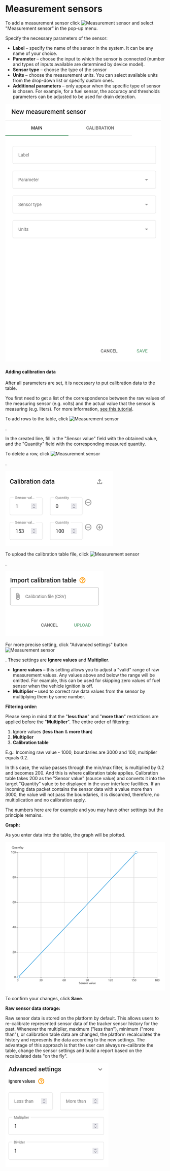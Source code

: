 # Measurement sensors

To add a measurement sensor click ![Measurement sensor](https://www.navixy.com/wp-content/uploads/2021/10/add.png) and select "Measurement sensor" in the pop-up menu.

Specify the necessary parameters of the sensor:

* **Label** – specify the name of the sensor in the system. It can be any name of your choice.
* **Parameter** – choose the input to which the sensor is connected (number and types of inputs available are determined by device model).
* **Sensor type** – choose the type of the sensor
* **Units** – choose the measurement units. You can select available units from the drop-down list or specify custom ones.
* **Additional parameters** – only appear when the specific type of sensor is chosen. For example, for a fuel sensor, the accuracy and thresholds parameters can be adjusted to be used for drain detection.

![image-20241118-030748.png](../attachments/image-20241118-030748.png)

#### Adding calibration data

After all parameters are set, it is necessary to put calibration data to the table.

You first need to get a list of the correspondence between the raw values of the measuring sensor (e.g. volts) and the actual value that the sensor is measuring (e.g. liters). For more information, [see this tutorial](https://docs.navixy.com/eco-fleet/fuel-level-sensors).

To add rows to the table, click ![Measurement sensor](https://www.navixy.com/wp-content/uploads/2021/10/add.png)

.

In the created line, fill in the "Sensor value" field with the obtained value, and the "Quantity" field with the corresponding measured quantity.

To delete a row, click ![Measurement sensor](https://www.navixy.com/wp-content/uploads/2021/10/del.png)

.

![image-20241118-030907.png](../attachments/image-20241118-030907.png)

To upload the calibration table file, click ![Measurement sensor](https://www.navixy.com/wp-content/uploads/2021/10/upload.png)

.

![image-20241118-030950.png](../attachments/image-20241118-030950.png)

For more precise setting, click "Advanced settings" button ![Measurement sensor](https://www.navixy.com/wp-content/uploads/2021/10/advanced_settings.png)

. These settings are **Ignore values** and **Multiplier**.

* **Ignore values –** this setting allows you to adjust a "valid" range of raw measurement values. Any values above and below the range will be omitted. For example, this can be used for skipping zero values of fuel sensor when the vehicle ignition is off.
* **Multiplier –** used to correct raw data values from the sensor by multiplying them by some number.

**Filtering order:**

Please keep in mind that the "**less than**" and "**more than**" restrictions are\
applied before the "**Multiplier**". The entire order of filtering:

1. Ignore values (**less than** & **more than**)
2. **Multiplier**
3. **Calibration table**

E.g.: Incoming raw value - 1000, boundaries are 3000 and 100, multiplier equals 0.2.

In this case, the value passes through the min/max filter, is multiplied by 0.2 and becomes 200. And this is where calibration table applies. Calibration table takes 200 as the "Sensor value" (source value) and converts it into the target "Quantity" value to be displayed in the user interface facilities. If an incoming data packet contains the sensor data with a value more than 3000, the value will not pass the boundaries, it is discarded, therefore, no multiplication and no calibration apply.

The numbers here are for example and you may have other settings but the principle remains.

**Graph:**

As you enter data into the table, the graph will be plotted.

![image-20241118-031012.png](../attachments/image-20241118-031012.png)

To confirm your changes, click **Save**.

**Raw sensor data storage:**

Raw sensor data is stored on the platform by default. This allows users to re-calibrate represented sensor data of the tracker sensor history for the past. Whenever the multiplier, maximum ("less than"), minimum ("more than"), or calibration table data are changed, the platform recalculates the history and represents the data according to the new settings. The advantage of this approach is that the user can always re-calibrate the table, change the sensor settings and build a report based on the recalculated data "on the fly".

![image-20241118-031112.png](../attachments/image-20241118-031112.png)
